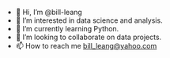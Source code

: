 - 👋 Hi, I’m @bill-leang
- 👀 I’m interested in data science and analysis.
- 🌱 I’m currently learning Python.
- 💞️ I’m looking to collaborate on data projects.
- 📫 How to reach me bill_leang@yahoo.com 

<!---
bill-leang/bill-leang is a ✨ special ✨ repository because its `README.md` (this file) appears on your GitHub profile.
You can click the Preview link to take a look at your changes.
--->
